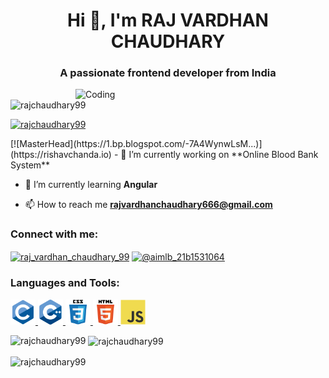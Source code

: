 <h1 align="center">Hi 👋, I'm RAJ VARDHAN CHAUDHARY</h1>
<h3 align="center">A passionate frontend developer from India</h3>
<img align="right" alt="Coding" width="400" src="https://cdn.dribbble.com/users/1162077/screenshots/3848914/programmer.gif">


<p align="left"> <img src="https://komarev.com/ghpvc/?username=rajchaudhary99&label=Profile%20views&color=0e75b6&style=flat" alt="rajchaudhary99" /> </p>

<p align="left"> <a href="https://github.com/ryo-ma/github-profile-trophy"><img src="https://github-profile-trophy.vercel.app/?username=rajchaudhary99" alt="rajchaudhary99" /></a> </p>
[![MasterHead](https://1.bp.blogspot.com/-7A4WynwLsM...)](https://rishavchanda.io)
- 🔭 I’m currently working on **Online Blood Bank System**

- 🌱 I’m currently learning **Angular**

- 📫 How to reach me **rajvardhanchaudhary666@gmail.com**

<h3 align="left">Connect with me:</h3>
<p align="left">
<a href="https://instagram.com/raj_vardhan_chaudhary_99" target="blank"><img align="center" src="https://raw.githubusercontent.com/rahuldkjain/github-profile-readme-generator/master/src/images/icons/Social/instagram.svg" alt="raj_vardhan_chaudhary_99" height="30" width="40" /></a>
<a href="https://www.hackerrank.com/@aimlb_21b1531064" target="blank"><img align="center" src="https://raw.githubusercontent.com/rahuldkjain/github-profile-readme-generator/master/src/images/icons/Social/hackerrank.svg" alt="@aimlb_21b1531064" height="30" width="40" /></a>
</p>

<h3 align="left">Languages and Tools:</h3>
<p align="left"> <a href="https://www.cprogramming.com/" target="_blank" rel="noreferrer"> <img src="https://raw.githubusercontent.com/devicons/devicon/master/icons/c/c-original.svg" alt="c" width="40" height="40"/> </a> <a href="https://www.w3schools.com/cpp/" target="_blank" rel="noreferrer"> <img src="https://raw.githubusercontent.com/devicons/devicon/master/icons/cplusplus/cplusplus-original.svg" alt="cplusplus" width="40" height="40"/> </a> <a href="https://www.w3schools.com/css/" target="_blank" rel="noreferrer"> <img src="https://raw.githubusercontent.com/devicons/devicon/master/icons/css3/css3-original-wordmark.svg" alt="css3" width="40" height="40"/> </a> <a href="https://www.w3.org/html/" target="_blank" rel="noreferrer"> <img src="https://raw.githubusercontent.com/devicons/devicon/master/icons/html5/html5-original-wordmark.svg" alt="html5" width="40" height="40"/> </a> <a href="https://developer.mozilla.org/en-US/docs/Web/JavaScript" target="_blank" rel="noreferrer"> <img src="https://raw.githubusercontent.com/devicons/devicon/master/icons/javascript/javascript-original.svg" alt="javascript" width="40" height="40"/> </a> </p>

<p><img align="left" src="https://github-readme-stats.vercel.app/api/top-langs?username=rajchaudhary99&show_icons=true&locale=en&layout=compact" alt="rajchaudhary99" /></p>

<p>&nbsp;<img align="center" src="https://github-readme-stats.vercel.app/api?username=rajchaudhary99&show_icons=true&locale=en" alt="rajchaudhary99" /></p>

<p><img align="center" src="https://github-readme-streak-stats.herokuapp.com/?user=rajchaudhary99&" alt="rajchaudhary99" /></p>
